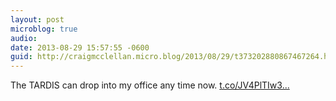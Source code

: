 ```yaml
---
layout: post
microblog: true
audio: 
date: 2013-08-29 15:57:55 -0600
guid: http://craigmcclellan.micro.blog/2013/08/29/t373202880867467264.html
---
```

The TARDIS can drop into my office any time now. [t.co/JV4PlTIw3...](http://t.co/JV4PlTIw3t)

